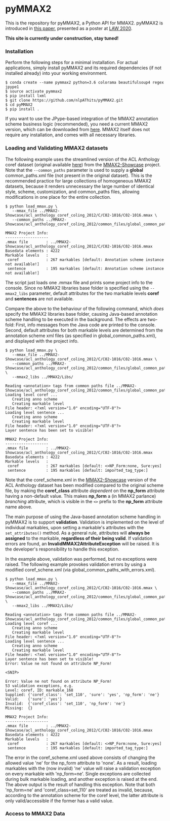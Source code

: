 # pyMMAX2

This is the repository for pyMMAX2, a Python API for MMAX2. pyMMAX2 is introduced in <a href="https://github.com/nlpAThits/pyMMAX2/raw/main/LAW20_Final.pdf">this paper</a>, presented as a poster at <a href="https://sigann.github.io/LAW-XIV-2020/">LAW 2020</a>.

**This site is currently under construction, stay tuned!**

### Installation
Perform the following steps for a minimal installation. For actual applications, simply install pyMMAX2 and its required dependencies (if not installed already) into your working environment.

```
$ conda create --name pymmax2 python=3.6 colorama beautifulsoup4 regex jpype1
$ source activate pymmax2
$ pip install lxml
$ git clone https://github.com/nlpAThits/pyMMAX2.git
$ cd pyMMAX2
$ pip install .
```

If you want to use the JPype-based integration of the MMAX2 annotation scheme business logic (recommended), you need a current MMAX2 version, which can be downloaded from <a href="https://github.com/nlpAThits/MMAX2">here</a>.
MMAX2 itself does not require any installation, and comes with all necessary libraries. 

### Loading and Validating MMAX2 datasets
The following example uses the streamlined version of the ACL Anthology coref dataset (original available <a href="https://www.aclweb.org/anthology/C12-2103/">here</a>) from the <a href="https://github.com/nlpAThits/MMAX2-Showcase">MMAX2-Showcase</a> project. 
Note that the `--common_paths` parameter is used to supply a **global** common_paths.xml file (not present in the original dataset). This is the recommended practice for large collections of homogeneous MMAX2 datasets, because it renders unnecessary the large number of identical style, scheme, customization, and common_paths files, allowing modifications in one place for the entire collection.
```
$ python load_mmax.py \
   --mmax_file ../MMAX2-Showcase/acl_anthology_coref_coling_2012/C/C02-1016/C02-1016.mmax \
   --common_paths ../MMAX2-Showcase/acl_anthology_coref_coling_2012/common_files/global_common_paths.xml 
         
MMAX2 Project Info:
-------------------
.mmax file        : ../MMAX2-Showcase/acl_anthology_coref_coling_2012/C/C02-1016/C02-1016.mmax
Basedata elements : 4222
Markable levels   :
 coref            : 267 markables [default: Annotation scheme instance not available!]
 sentence         : 195 markables [default: Annotation scheme instance not available!]
```
The script just loads one .mmax file and prints some project info to the console. Since no MMAX2 libraries base folder is specified using the `--mmax2_libs` parameter, default attributes for the two markable levels **coref** and **sentences** are not available. 

Compare the above to the behaviour of the following command, which *does* specify the MMAX2 libraries base folder, causing Java-based annotation scheme handling to be executed in the background. 
The effects are two-fold: 
First, info messages from the Java code are printed to the console.
Second, default attributes for both markable levels are determined from the annotation scheme xml files (as specified in global_common_paths.xml), and displayed with the project info.

```
$ python load_mmax.py \
   --mmax_file ../MMAX2-Showcase/acl_anthology_coref_coling_2012/C/C02-1016/C02-1016.mmax \
   --common_paths ../MMAX2-Showcase/acl_anthology_coref_coling_2012/common_files/global_common_paths.xml \
   --mmax2_libs ../MMAX2/Libs/

Reading <annotation> tags from common paths file ../MMAX2-Showcase/acl_anthology_coref_coling_2012/common_files/global_common_paths.xml
Loading level coref ... 
   Creating anno scheme
   Creating markable level
File header: <?xml version="1.0" encoding="UTF-8"?>
Loading level sentence ... 
   Creating anno scheme
   Creating markable level
File header: <?xml version="1.0" encoding="UTF-8"?>
Layer sentence has been set to visible!

MMAX2 Project Info:
-------------------
.mmax file        : ../MMAX2-Showcase/acl_anthology_coref_coling_2012/C/C02-1016/C02-1016.mmax
Basedata elements : 4222
Markable levels   :
 coref            : 267 markables [default: <>NP_Form:none, Sure:yes]
 sentence         : 195 markables [default: imported_tag_type:]
```
Note that the coref_scheme.xml in the <a href="https://github.com/nlpAThits/MMAX2-Showcase">MMAX2-Showcase</a> version of the ACL Anthology dataset has been modified compared to the original scheme file, by making the **coref_class** attribute *dependent* on the **np_form** attribute having a non-default value.
This makes **np_form** a (in MMAX2 parlance) _branching_ attribute, which is visible in the `<>` prefix to the **np_form** attribute name above.

The main purpose of using the Java-based annotation scheme handling in pyMMAX2 is to support **validation**.
Validation is implemented on the level of individual markables, upon setting a markable's attributes with the `set_attributes()` method. 
As a general rule, attributes will **always be assigned** to the markable, **regardless of their being valid**. 
If validation errors are found, an **InvalidMMAX2AttributeException** will be raised. It is the developer's responsibility to handle this exception.

In the example above, validation was performed, but no exceptions were raised. The following example provokes validation errors by using a modified coref_schene.xml (via global_common_paths_with_errors.xml).

```
$ python load_mmax.py \
   --mmax_file ../MMAX2-Showcase/acl_anthology_coref_coling_2012/C/C02-1016/C02-1016.mmax \
   --common_paths ../MMAX2-Showcase/acl_anthology_coref_coling_2012/common_files/global_common_paths_with_errors.xml \
   --mmax2_libs ../MMAX2/Libs/

Reading <annotation> tags from common paths file ../MMAX2-Showcase/acl_anthology_coref_coling_2012/common_files/global_common_paths_with_errors.xml
Loading level coref ... 
   Creating anno scheme
   Creating markable level
File header: <?xml version="1.0" encoding="UTF-8"?>
Loading level sentence ... 
   Creating anno scheme
   Creating markable level
File header: <?xml version="1.0" encoding="UTF-8"?>
Layer sentence has been set to visible!
Error: Value ne not found on attribute NP_Form!

<SNIP>

Error: Value ne not found on attribute NP_Form!
53 validation exceptions, e.g.
Level: coref, ID: markable_168
Supplied: {'coref_class': 'set_110', 'sure': 'yes', 'np_form': 'ne'}
Valid:    {'sure': 'yes'}
Invalid:  {'coref_class': 'set_110', 'np_form': 'ne'}
Missing:  {}

MMAX2 Project Info:
-------------------
.mmax file        : ../MMAX2-Showcase/acl_anthology_coref_coling_2012/C/C02-1016/C02-1016.mmax
Basedata elements : 4222
Markable levels   :
 coref            : 267 markables [default: <>NP_Form:none, Sure:yes]
 sentence         : 195 markables [default: imported_tag_type:]
```
The error in the coref_scheme.xml used above consists of changing the allowed value 'ne' for the np_form attribute to 'none'. 
As a result, loading markables with the (now invalid) 'ne' value will raise a validation exception on every markable with 'np_form=ne'.
Single exceptions are collected during bulk markable loading, and another exception is raised at the end.
The above output is the result of handling this exception. 
Note that both 'np_form=ne' and 'coref_class=set_110' are treated as invalid, because, according to the annotation scheme for the coref level, the latter attribute is only valid/accessible if the former has a valid value.

### Access to MMAX2 Data
